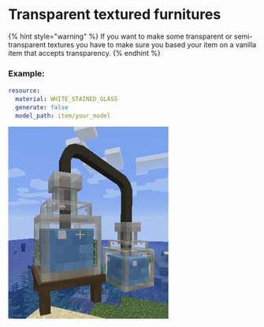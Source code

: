 # Transparent textured furnitures

{% hint style="warning" %}
If you want to make some transparent or semi-transparent textures you have to make sure you based your item on a vanilla item that accepts transparency.
{% endhint %}

### Example:

```yaml
resource:
  material: WHITE_STAINED_GLASS
  generate: false
  model_path: item/your_model
```

![Example: potion bottles with semi-transparency](<../../.gitbook/assets/image (11).png>)
